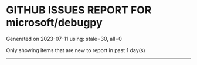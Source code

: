 
# GITHUB ISSUES REPORT FOR microsoft/debugpy


Generated on 2023-07-11 using: stale=30, all=0


Only showing items that are new to report in past 1 day(s)


---
